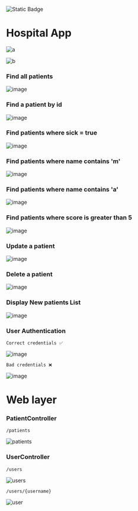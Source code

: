 ![Static Badge](https://img.shields.io/badge/Java-17-orange)
# Hospital App 
![a](https://github.com/m-mourouh/hospital-app/assets/60442896/07b86e85-9360-4628-b732-1c4ca124f38f)

![b](https://github.com/m-mourouh/hospital-app/assets/60442896/85ee2f33-dba9-415b-bd87-8118f21671e6)



### Find all patients
![image](https://github.com/m-mourouh/hospital-app/assets/60442896/2e39b23f-3d8c-495d-9578-ae4fa63f644c)

### Find a patient by id
![image](https://github.com/m-mourouh/hospital-app/assets/60442896/f72366e8-3b93-4e65-89e7-b8f3e87b7408)

### Find patients where sick = true
![image](https://github.com/m-mourouh/hospital-app/assets/60442896/8d5078a1-b664-4ab1-8aac-25518d0e41aa)

### Find patients where name contains 'm'
![image](https://github.com/m-mourouh/hospital-app/assets/60442896/ad0dead6-401a-4ae2-a5fe-af84b8de869f)


### Find patients where name contains 'a'
![image](https://github.com/m-mourouh/hospital-app/assets/60442896/c03c1c7c-d549-481a-a4d6-928501f1e8a5)

### Find patients where score is greater than 5
![image](https://github.com/m-mourouh/hospital-app/assets/60442896/5626df09-2453-4269-bf86-e87c02de55d3)

### Update a patient
![image](https://github.com/m-mourouh/hospital-app/assets/60442896/fe56f160-fba3-483b-b393-b6ec428ce56e)

### Delete a patient
![image](https://github.com/m-mourouh/hospital-app/assets/60442896/227938df-1c5c-4c65-8641-5fb8361663bc)

### Display New patients List
![image](https://github.com/m-mourouh/hospital-app/assets/60442896/01c1308a-1480-4431-b51a-d70d39dea7d1)

### User Authentication 
`Correct credentials ✅`

![image](https://github.com/m-mourouh/hospital-app/assets/60442896/7ee36b9c-05ba-4e8c-96ad-93f82a23a293)

`Bad credentials ❌`

![image](https://github.com/m-mourouh/hospital-app/assets/60442896/a0ea299e-7137-4a66-9727-4dc7c7f3152e)

# Web layer
### PatientController
`/patients`

![patients](https://github.com/m-mourouh/hospital-app/assets/60442896/601e6970-d6cf-4685-986b-cf1dc254b518)

### UserController
`/users`

![users](https://github.com/m-mourouh/hospital-app/assets/60442896/834bc4df-1f31-4279-9042-d7643ceb6736)

`/users/{username}`

![user](https://github.com/m-mourouh/hospital-app/assets/60442896/3348ce09-1ab5-444e-88c7-83d7a061ff59)



